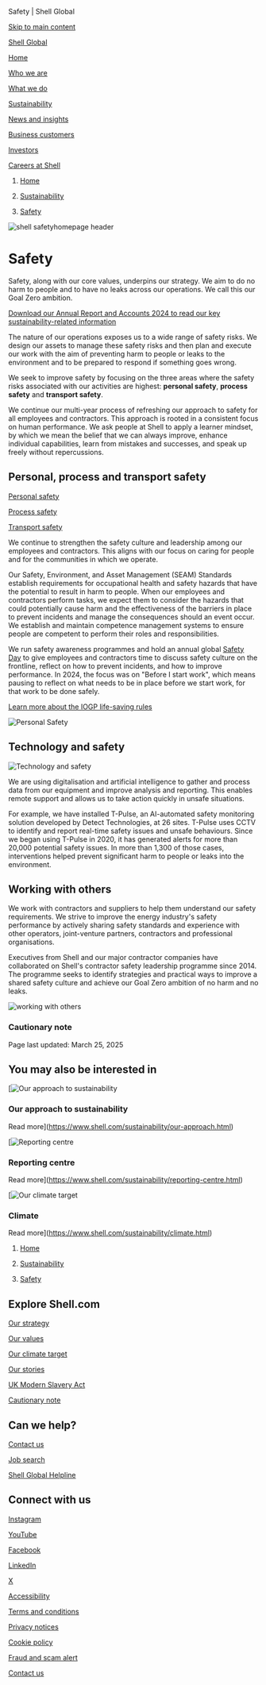 Safety | Shell Global

[Skip to main content](#main)

[Shell Global](https://www.shell.com/change-country.html)

[Home](https://www.shell.com/)

[Who we are](https://www.shell.com/who-we-are.html)

[What we do](https://www.shell.com/what-we-do.html)

[Sustainability](https://www.shell.com/sustainability.html)

[News and insights](https://www.shell.com/news-and-insights.html)

[Business customers](https://www.shell.com/business-customers.html)

[Investors](https://www.shell.com/investors.html)

[Careers at Shell](https://www.shell.com/careers.html)

1. [Home](https://www.shell.com/)

4. [Sustainability](https://www.shell.com/sustainability.html)
6. [Safety](https://www.shell.com/sustainability/safety.html)

![shell safetyhomepage header](https://www.shell.com/sustainability/safety/_jcr_content/root/main/section_625069343/item.shellimg.jpeg/1741782730632/shell-safety-homepage-header.jpeg?imwidth=662&impolicy=amidala-image&imdensity=1)

# Safety

Safety, along with our core values, underpins our strategy. We aim to do no harm to people and to have no leaks across our operations. We call this our Goal Zero ambition.

[Download our Annual Report and Accounts 2024 to read our key sustainability-related information](https://www.shell.com/investors/results-and-reporting/annual-report.html)

The nature of our operations exposes us to a wide range of safety risks. We design our assets to manage these safety risks and then plan and execute our work with the aim of preventing harm to people or leaks to the environment and to be prepared to respond if something goes wrong.

We seek to improve safety by focusing on the three areas where the safety risks associated with our activities are highest: **personal safety**, **process safety** and **transport safety**.

We continue our multi-year process of refreshing our approach to safety for all employees and contractors. This approach is rooted in a consistent focus on human performance. We ask people at Shell to apply a learner mindset, by which we mean the belief that we can always improve, enhance individual capabilities, learn from mistakes and successes, and speak up freely without repercussions.

## Personal, process and transport safety

[Personal safety](#tab-personal-safety)

[Process safety](#tab-process-safety)

[Transport safety](#tab-transport-safety)

We continue to strengthen the safety culture and leadership among our employees and contractors. This aligns with our focus on caring for people and for the communities in which we operate.

Our Safety, Environment, and Asset Management (SEAM) Standards establish requirements for occupational health and safety hazards that have the potential to result in harm to people. When our employees and contractors perform tasks, we expect them to consider the hazards that could potentially cause harm and the effectiveness of the barriers in place to prevent incidents and manage the consequences should an event occur. We establish and maintain competence management systems to ensure people are competent to perform their roles and responsibilities.

We run safety awareness programmes and hold an annual global [Safety Day](https://hsse.shell.com/safety-day/2025.html) to give employees and contractors time to discuss safety culture on the frontline, reflect on how to prevent incidents, and how to improve performance. In 2024, the focus was on "Before I start work", which means pausing to reflect on what needs to be in place before we start work, for that work to be done safely.

[Learn more about the IOGP life-saving rules](https://www.iogp.org/workstreams/safety/safety/life-savingrules/ )

![Personal Safety](https://www.shell.com/sustainability/safety/_jcr_content/root/main/section_156024955/tabs/tab/standalone_asset.shellimg.jpeg/1741881763982/shell-mds-plant-bintulu.jpeg?imwidth=48&impolicy=amidala-thumb)

## Technology and safety

![Technology and safety](https://www.shell.com/sustainability/safety/_jcr_content/root/main/section_629323955/standalone_asset_cop.shellimg.jpeg/1741782400797/shell-technology-and-safety-.jpeg?imwidth=48&impolicy=amidala-thumb)

We are using digitalisation and artificial intelligence to gather and process data from our equipment and improve analysis and reporting. This enables remote support and allows us to take action quickly in unsafe situations.

For example, we have installed T-Pulse, an AI-automated safety monitoring solution developed by Detect Technologies, at 26 sites. T-Pulse uses CCTV to identify and report real-time safety issues and unsafe behaviours. Since we began using T-Pulse in 2020, it has generated alerts for more than 20,000 potential safety issues. In more than 1,300 of those cases, interventions helped prevent significant harm to people or leaks into the environment.

## Working with others

We work with contractors and suppliers to help them understand our safety requirements. We strive to improve the energy industry's safety performance by actively sharing safety standards and experience with other operators, joint-venture partners, contractors and professional organisations.

Executives from Shell and our major contractor companies have collaborated on Shell's contractor safety leadership programme since 2014. The programme seeks to identify strategies and practical ways to improve a shared safety culture and achieve our Goal Zero ambition of no harm and no leaks.

![working with others](https://www.shell.com/sustainability/safety/_jcr_content/root/main/section_903810161/standalone_asset.shellimg.jpeg/1741881888133/shell-commercial-fuels.jpeg?imwidth=48&impolicy=amidala-thumb)

### Cautionary note

Page last updated: March 25, 2025

## You may also be interested in

[![Our approach to sustainability](https://www.shell.com/sustainability/safety/_jcr_content/root/main/section_1578346729_c/promo_884544231_copy.shellimg.jpeg/1741776712817/our-approach-to-sustainability.jpeg?imwidth=48&impolicy=amidala-thumb)

### Our approach to sustainability

Read more](https://www.shell.com/sustainability/our-approach.html)

[![Reporting centre](https://www.shell.com/sustainability/safety/_jcr_content/root/main/section_1578346729_c/promo_419060324_copy.shellimg.jpeg/1741776599204/promo-reporting-centre.jpeg?imwidth=48&impolicy=amidala-thumb)

### Reporting centre

Read more](https://www.shell.com/sustainability/reporting-centre.html)

[![Our climate target](https://www.shell.com/sustainability/safety/_jcr_content/root/main/section_1578346729_c/promo_copy_copy.shellimg.jpeg/1741776604866/sustainability-our-climate-target-promo.jpeg?imwidth=48&impolicy=amidala-thumb)

### Climate

Read more](https://www.shell.com/sustainability/climate.html)

1. [Home](https://www.shell.com/)

4. [Sustainability](https://www.shell.com/sustainability.html)
6. [Safety](https://www.shell.com/sustainability/safety.html)

## Explore Shell.com

[Our strategy](https://www.shell.com/what-we-do/our-strategy.html)

[Our values](https://www.shell.com/who-we-are/our-values.html)

[Our climate target](https://www.shell.com/sustainability/climate.html)

[Our stories](https://www.shell.com/news-and-insights/our-stories.html)

[UK Modern Slavery Act](https://www.shell.com/uk-modern-slavery-act.html)

[Cautionary note](https://www.shell.com/investors/disclaimer-and-cautionary-note.html)

## Can we help?

[Contact us](https://www.shell.com/who-we-are/contact-us.html)

[Job search](https://www.shell.com/careers.html)

[Shell Global Helpline](https://www.shell.com/who-we-are/our-values/shell-global-helpline.html)

## Connect with us

[Instagram](https://instagram.com/shell)

[YouTube](https://www.youtube.com/user/Shell)

[Facebook](https://www.facebook.com/Shell)

[LinkedIn](https://www.linkedin.com/company/shell)

[X](https://twitter.com/shell)

[Accessibility](https://www.shell.com/accessibility.html)

[Terms and conditions](https://www.shell.com/terms-of-use.html)

[Privacy notices](https://www.shell.com/privacy.html)

[Cookie policy](https://www.shell.com/cookie-policy.html)

[Fraud and scam alert](https://www.shell.com/fraud-and-scam-alert.html)

[Contact us](https://www.shell.com/who-we-are/contact-us.html)